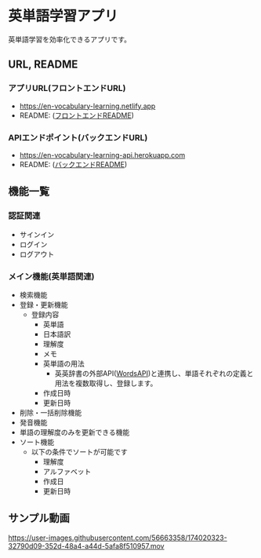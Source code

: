 # 英単語学習アプリ
英単語学習を効率化できるアプリです。

## URL, README
### アプリURL(フロントエンドURL)
- https://en-vocabulary-learning.netlify.app
- README: ([フロントエンドREADME](https://github.com/yohei222/en_vocabulary_learning/blob/master/fronted/README.md))

### APIエンドポイント(バックエンドURL)
- https://en-vocabulary-learning-api.herokuapp.com
- README: ([バックエンドREADME](https://github.com/yohei222/en_vocabulary_learning/blob/master/backend/README.md))

## 機能一覧
### 認証関連
- サインイン
- ログイン
- ログアウト

### メイン機能(英単語関連)
- 検索機能
- 登録・更新機能
  - 登録内容
    - 英単語
    - 日本語訳
    - 理解度
    - メモ
    - 英単語の用法
      - 英英辞書の外部API([WordsAPI](https://www.wordsapi.com))と連携し、単語それぞれの定義と用法を複数取得し、登録します。
    - 作成日時
    - 更新日時    
- 削除・一括削除機能
- 発音機能
- 単語の理解度のみを更新できる機能
- ソート機能
  - 以下の条件でソートが可能です
    - 理解度
    - アルファベット
    - 作成日
    - 更新日時

## サンプル動画
https://user-images.githubusercontent.com/56663358/174020323-32790d09-352d-48a4-a44d-5afa8f510957.mov


